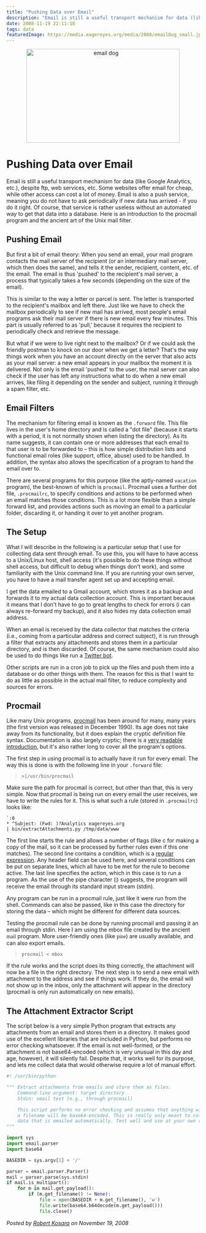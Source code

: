 ```yaml
---
title: "Pushing Data over Email"
description: "Email is still a useful transport mechanism for data (like Google Analytics, etc.), despite ftp, web services, etc. Some websites offer email for cheap, while other access can cost a lot of money. Email is also a push service, meaning you do not have to ask periodically if new data has arrived - if you do it right. Of course, that service is rather useless without an automated way to get that data into a database. Here is an introduction to the&nbsp;procmail program and the&nbsp;ancient art of the Unix mail filter."
date: 2008-11-19 22:11:18
tags: data
featuredImage: https://media.eagereyes.org/media/2008/emailDog_small.jpg
---
```


<p align="center"><img src="https://media.eagereyes.org/media/2008/emailDog_small.jpg" alt="email dog" width="400" height="245" border="0" /></p>

# Pushing Data over Email

Email is still a useful transport mechanism for data (like Google Analytics, etc.), despite ftp, web services, etc. Some websites offer email for cheap, while other access can cost a lot of money. Email is also a push service, meaning you do not have to ask periodically if new data has arrived - if you do it right. Of course, that service is rather useless without an automated way to get that data into a database. Here is an introduction to the procmail program and the ancient art of the Unix mail filter.

## Pushing Email

But first a bit of email theory: When you send an email, your mail program contacts the mail server of the recipient (or an intermediary mail server, which then does the same), and tells it the sender, recipient, content, etc. of the email. The email is thus 'pushed' to the recipient's mail server, a process that typically takes a few seconds (depending on the size of the email).

This is similar to the way a letter or parcel is sent. The letter is transported to the recipient's mailbox and left there. Just like we have to check the mailbox periodically to see if new mail has arrived, most people's email programs ask their mail server if there is new email every few minutes. This part is usually referred to as 'pull,' because it requires the recipient to periodically check and retrieve the message.

But what if we were to live right next to the mailbox? Or if we could ask the friendly postman to knock on our door when we get a letter? That's the way things work when you have an account directly on the server that also acts as your mail server: a new email appears in your mailbox the moment it is delivered. Not only is the email 'pushed' to the user, the mail server can also check if the user has left any instructions what to do when a new email arrives, like filing it depending on the sender and subject, running it through a spam filter, etc.

## Email Filters

The mechanism for filtering email is known as the `.forward` file. This file lives in the user's home directory and is called a "dot file" (because it starts with a period, it is not normally shown when listing the directory). As its name suggests, it can contain one or more addresses that each email to that user is to be forwarded to – this is how simple distribution lists and functional email roles (like support, office, abuse) used to be handled. In addition, the syntax also allows the specification of a program to hand the email over to.

There are several programs for this purpose (like the aptly-named `vacation` program), the best-known of which is `procmail`. Procmail uses a further dot file, `.procmailrc`, to specify conditions and actions to be performed when an email matches those conditions. This is a lot more flexible than a simple forward list, and provides actions such as moving an email to a particular folder, discarding it, or handing it over to yet another program.


## The Setup
What I will describe in the following is a particular setup that I use for collecting data sent through email. To use this, you will have to have access to a Unix/Linux host, shell access (it's possible to do these things without shell access, but difficult to debug when things don't work), and some familiarity with the Unix command line. If you are running your own server, you have to have a mail transfer agent set up and accepting email.

I get the data emailed to a Gmail account, which stores it as a backup and forwards it to my actual data collection account. This is important because it means that I don't have to go to great lengths to check for errors (i can always re-forward my backup), and it also hides my data collection email address.

When an email is received by the data collector that matches the criteria (i.e., coming from a particular address and correct subject), it is run through a filter that extracts any attachments and stores them in a particular directory, and is then discarded. Of course, the same mechanism could also be used to do things like run a <a href="http://flowingdata.com/2008/11/05/how-to-make-your-own-twitter-bot-python-implementation/">Twitter bot</a>.

Other scripts are run in a cron job to pick up the files and push them into a database or do other things with them. The reason for this is that I want to do as little as possible in the actual mail filter, to reduce complexity and sources for errors.

## Procmail

Like many Unix programs, <a href="http://www.procmail.org/">procmail</a> has been around for many, many years (the first version was released in December 1990). Its age does not take away from its functionality, but it does explain the cryptic definition file syntax. Documentation is also largely cryptic; there is a <a href="http://www.ii.com/internet/robots/procmail/qs/">very readable introduction</a>, but it's also rather long to cover all the program's options.

The first step in using procmail is to actually have it run for every email. The way this is done is with the following line in your `.forward` file:

>	`>|/usr/bin/procmail`

Make sure the path for procmail is correct, but other than that, this is very simple. Now that procmail is being run on every email the user receives, we have to write the rules for it. This is what such a rule (stored in `.procmailrc`) looks like:

```
`:0
* ^Subject: (Fwd: )?Analytics eagereyes.org
| bin/extractAttachments.py /tmp/data/www
```

The first line starts the rule and allows a number of flags (like c for making a copy of the mail, so it can be processed by further rules even if this one matches). The second line contains a condition, which is a <a href="http://en.wikipedia.org/wiki/Regular_expression">regular expression</a>. Any header field can be used here, and several conditions can be put on separate lines, which all have to be met for the rule to become active. The last line specifies the action, which in this case is to run a program. As the use of the pipe character (<span style="font-family: terminal, monaco;">|</span>) suggests, the program will receive the email through its standard input stream (stdin).

Any program can be run in a procmail rule, just like it were run from the shell. Commands can also be passed, like in this case the directory for storing the data – which might be different for different data sources.

Testing the procmail rule can be done by running procmail and passing it an email through stdin. Here I am using the mbox file created by the ancient <span style="font-family: terminal, monaco;">mail</span> program. More user-friendly ones (like <span style="font-family: terminal, monaco;">pine</span>) are usually available, and can also export emails.

> `procmail < mbox`

If the rule works and the script does its thing correctly, the attachment will now be a file in the right directory. The next step is to send a new email with attachment to the address and see if things work. If they do, the email will not show up in the inbox, only the attachment will appear in the directory (procmail is only run automatically on new emails).

## The Attachment Extractor Script

The script below is a very simple Python program that extracts any attachments from an email and stores them in a directory. It makes good use of the excellent libraries that are included in Python, but performs no error checking whatsoever. If the email is not well-formed, or the attachment is not base64-encoded (which is very unusual in this day and age, however), it will silently fail. Despite that, it works well for its purpose, and lets me collect data that would otherwise require a lot of manual effort.

```python
#! /usr/bin/python

""" Extract attachments from emails and store them as files.
    Command-line argument: target directory
    Stdin: email text (e.g., through procmail)

    This script performs no error checking and assumes that anything with
    a filename will be base64-encoded. This is really only meant to collect
    data that is emailed automatically. Test well and use at your own risk.
"""

import sys
import email.parser
import base64

BASEDIR = sys.argv[1] + '/'

parser = email.parser.Parser()
mail = parser.parse(sys.stdin)
if mail.is_multipart():
	for m in mail.get_payload():
		if (m.get_filename() != None):
			file = open(BASEDIR + m.get_filename(), 'w')
			file.write(base64.b64decode(m.get_payload()))
			file.close()
```

_Posted by <a href="/about">Robert Kosara</a> on November 19, 2008_
